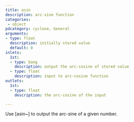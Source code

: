 ```yaml
---
title: asin
description: arc-sine function
categories:
 - object
pdcategory: cyclone, General
arguments:
- type: float
  description: initially stored value
  default: 0
inlets:
  1st:
  - type: bang
    description: output the arc-cosine of stored value
  - type: float
    description: input to arc-cosine function
outlets:
  1st:
  - type: float
    description: the arc-cosine of the input

---
```


Use [asin~] to output the arc-sine of a given number.

